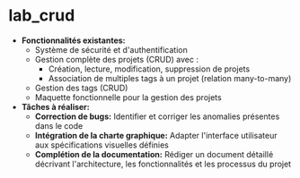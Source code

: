 # lab_crud

* **Fonctionnalités existantes:**
    * Système de sécurité et d'authentification
    * Gestion complète des projets (CRUD) avec :
        * Création, lecture, modification, suppression de projets
        * Association de multiples tags à un projet (relation many-to-many)
    * Gestion des tags (CRUD)
    * Maquette fonctionnelle pour la gestion des projets
* **Tâches à réaliser:**
    * **Correction de bugs:** Identifier et corriger les anomalies présentes dans le code
    * **Intégration de la charte graphique:** Adapter l'interface utilisateur aux spécifications visuelles définies
    * **Complétion de la documentation:** Rédiger un document détaillé décrivant l'architecture, les fonctionnalités et les processus du projet
